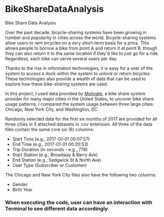 # BikeShareDataAnalysis
Bike Share Data Analysis

Over the past decade, bicycle-sharing systems have been growing in number and popularity in cities across the world. Bicycle-sharing systems allow users to rent bicycles on a very short-term basis for a price. This allows people to borrow a bike from point A and return it at point B, though they can also return it to the same location if they'd like to just go for a ride. Regardless, each bike can serve several users per day.

Thanks to the rise in information technologies, it is easy for a user of the system to access a dock within the system to unlock or return bicycles. These technologies also provide a wealth of data that can be used to explore how these bike-sharing systems are used.

In this project, I used data provided by <a href="https://www.motivateco.com/">Motivate</a>, a bike share system provider for many major cities in the United States, to uncover bike share usage patterns. I compared the system usage between three large cities: Chicago, New York City, and Washington, DC.

Randomly selected data for the first six months of 2017 are provided for all three cities in 3 attached  datasets in .csv extension. All three of the data files contain the same core six (6) columns:
<ul>
<li>Start Time (e.g., 2017-01-01 00:07:57)</li>
<li>End Time (e.g., 2017-01-01 00:20:53)</li>
<li>Trip Duration (in seconds - e.g., 776)</li>
<li>Start Station (e.g., Broadway & Barry Ave)</li>
<li>End Station (e.g., Sedgwick St & North Ave)</li>
<li>User Type (Subscriber or Customer)</li>
</ul>

The Chicago and New York City files also have the following two columns:
<ul>
<li>Gender</li>
<li>Birth Year</li>
</ul>

<h3>
When executing the code, user can have an interaction with Terminal to see different data accordingly.
</h3>
